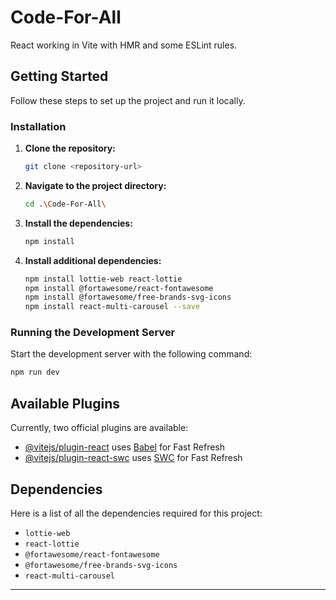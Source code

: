 # Code-For-All

React working in Vite with HMR and some ESLint rules.

## Getting Started

Follow these steps to set up the project and run it locally.

### Installation

1. **Clone the repository:**

   ```sh
   git clone <repository-url>
   ```

2. **Navigate to the project directory:**

   ```sh
   cd .\Code-For-All\
   ```

3. **Install the dependencies:**

   ```sh
   npm install
   ```

4. **Install additional dependencies:**

   ```sh
   npm install lottie-web react-lottie
   npm install @fortawesome/react-fontawesome
   npm install @fortawesome/free-brands-svg-icons
   npm install react-multi-carousel --save
   ```

### Running the Development Server

Start the development server with the following command:

```sh
npm run dev
```

## Available Plugins

Currently, two official plugins are available:

- [@vitejs/plugin-react](https://github.com/vitejs/vite-plugin-react/blob/main/packages/plugin-react/README.md) uses [Babel](https://babeljs.io/) for Fast Refresh
- [@vitejs/plugin-react-swc](https://github.com/vitejs/vite-plugin-react-swc) uses [SWC](https://swc.rs/) for Fast Refresh

## Dependencies

Here is a list of all the dependencies required for this project:

- `lottie-web`
- `react-lottie`
- `@fortawesome/react-fontawesome`
- `@fortawesome/free-brands-svg-icons`
- `react-multi-carousel`

---
